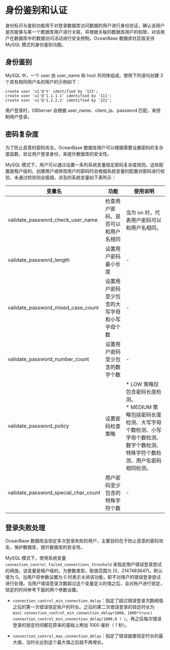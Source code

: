 身份鉴别和认证 
============================

身份标识与鉴别功能用于对登录数据库访问数据的用户进行身份验证，确认该用户是否能够与某一个数据库用户进行关联，并根据关联的数据库用户的权限，对该用户在数据库中的数据访问活动进行安全控制。OceanBase 数据库社区版支持 MySQL 模式的身份鉴别功能。

## 身份鉴别 

MySQL 中，一个 user 由 user_name 和 host 共同体组成。使用下列语句创建 3 个具有相同用户名的用户的示例如下：

```unknow
create user 'u1'@'%' identified by '123';
create user 'u1'@'1.1.1.1' identified by '111';
create user 'u1'@'2.2.2.2' identified by '222';
```



用户登录时，OBServer 会根据 user_name、client_ip、password 匹配，来控制用户登录。

## 密码复杂度 

为了防止恶意的密码攻击，OceanBase 数据库用户可以根据需要设置密码的复杂度函数，验证用户登录身份，来提升数据库的安全性。

MySQL 模式下，用户可以通过设置一系列系统变量规定密码复杂度规则，这些配置是租户级的。创建用户或修改用户的密码时会根据系统变量的配置对密码进行校验，未通过校验则会报错。涉及的系统变量如下表所示：


|                 变量名                  |           功能           |                                                                                    使用说明                                                                                     |
|--------------------------------------|------------------------|-----------------------------------------------------------------------------------------------------------------------------------------------------------------------------|
| validate_password_check_user_name    | 检查用户密码，是否可以和用户名相同      | 当为 on 时，代表用户密码可以和用户名相同。                                                                                                                                                     |
| validate_password_length             | 设置用户密码最小长度             | -                                                                                                                                                                           |
| validate_password_mixed_case_count   | 设置用户密码至少包含的大写字母和小写字母个数 | -                                                                                                                                                                           |
| validate_password_number_count       | 设置用户密码至少包含的数字个数        | -                                                                                                                                                                           |
| validate_password_policy             | 设置密码检查策略               | * LOW 策略仅包含密码长度检测。<br>   * MEDIUM 策略包括密码长度检测、大写字母个数检测、小写字母个数检测、数字个数检测、特殊字符个数检测、用户名密码相同检测。    |
| validate_password_special_char_count | 用户密码至少包含的特殊字符个数        | -                                                                                                                                                                           |



## 登录失败处理 

OceanBase 数据库会锁定多次登录失败的用户，主要目的在于防止恶意的密码攻击，保护数据库，提升数据库的安全性。

MySQL 模式下，使用系统变量 `connection_control_failed_connections_threshold` 来指定用户错误登录尝试的阀值。该变量是租户级的，为整数类型，取值范围为 \[0，2147483647\]，默认值为 0。当用户将参数设置为 0 时表示关闭该功能，即不对用户的错误登录尝试进行处理。当用户错误登录次数超过这个变量定义的值之后，会对账户进行锁定，锁定的时间参考下面的两个参数设置。

* `connection_control_min_connection_delay`：指定了超过错误登录次数阀值之后的第一次错误锁定账户的时长。之后的第二次错误登录的锁定时长为 `min( connection_control_min_connection_delay+1000，1000*trunc( connection_control_min_connection_delay/1000,0 ) )`。再之后每次错误登录的锁定时间都在原来的基础上再加 1000 毫秒（ 1 秒）。

  

* `connection_control_max_connection_delay`：指定了错误链接锁定时长的最大值，当时长达到这个最大值之后就不再增长。
